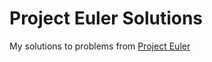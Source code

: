 Project Euler Solutions
=======================

My solutions to problems from [Project Euler](http://projecteuler.net/)
